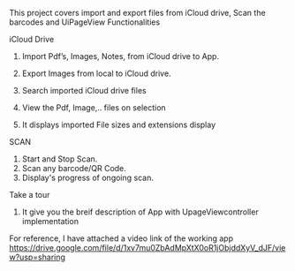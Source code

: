 This project covers import and export files from iCloud drive, Scan the barcodes and UiPageView Functionalities
  
iCloud Drive

1. Import Pdf’s, Images, Notes, from iCloud drive to App.

2. Export Images from local to iCloud drive. 

3. Search imported iCloud drive files 

4. View the Pdf, Image,.. files on selection

5. It displays imported File sizes and extensions display

SCAN

1. Start and Stop Scan.  
2. Scan any barcode/QR Code.
3. Display's progress of ongoing scan.

Take a tour 

  1. It give you the breif description of App with UpageViewcontroller implementation


For reference, I have attached a video link of the working app
https://drive.google.com/file/d/1xv7mu0ZbAdMpXtX0oR1jObjddXyV_dJF/view?usp=sharing

